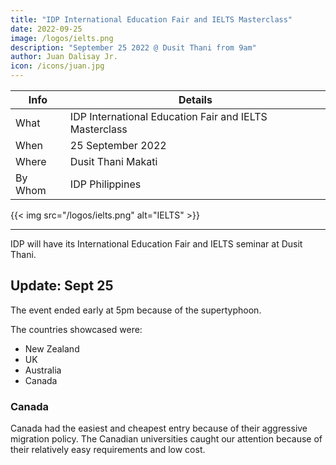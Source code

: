 ```yaml
---
title: "IDP International Education Fair and IELTS Masterclass"
date: 2022-09-25
image: /logos/ielts.png
description: "September 25 2022 @ Dusit Thani from 9am"
author: Juan Dalisay Jr.
icon: /icons/juan.jpg
---
```


<!-- Dec 21, 2021 -->


Info | Details 
--- | ---
What | IDP International Education Fair and IELTS Masterclass
When | 25 September 2022
Where | Dusit Thani Makati
By Whom | IDP Philippines

{{< img src="/logos/ielts.png" alt="IELTS" >}}

---


IDP will have its International Education Fair and IELTS seminar at Dusit Thani.


## Update: Sept 25

The event ended early at 5pm because of the supertyphoon. 

The countries showcased were:
- New Zealand
- UK
- Australia
- Canada

### Canada

Canada had the easiest and cheapest entry because of their aggressive migration policy. The Canadian universities caught our attention because of their relatively easy requirements and low cost. 



<!-- , especially the one in --> 